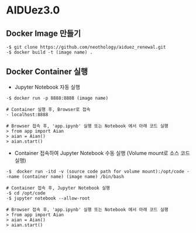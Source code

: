 # AIDUez3.0

## Docker Image 만들기

```console
-$ git clone https://github.com/neothology/aiduez_renewal.git
-$ docker build -t (image name) .  
```

## Docker Container 실행

- Jupyter Notebook 자동 실행

```console
-$ docker run -p 8888:8888 (image name)

# Container 실행 후, Browser로 접속
- localhost:8888

# Browser 접속 후, 'app.ipynb' 실행 또는 Notebook 에서 아래 코드 실행
> from app import Aian
> aian = Aian()
> aian.start()
```

- Container 접속하여 Jupyter Notebook 수동 실행 (Volume mount로 소스 코드 실행)

```console
-$  docker run -itd -v (source code path for volume mount):/opt/code --name (container name) (image name) /bin/bash

# Container 접속 후, Jupyter Notebook 실행
-$ cd /opt/code
-$ jupyter notebook --allow-root

# Browser 접속 후, 'app.ipynb' 실행 또는 Notebook 에서 아래 코드 실행
> from app import Aian
> aian = Aian()
> aian.start()
```
